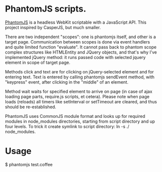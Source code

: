 # PhantomJS scripts.

[PhantomJS](http://phantomjs.org) is a headless WebKit scriptable with a JavaScript API. This project inspired by CasperJS, but much smaller.


There are two independent "scopes": one is phantomjs itself, and other is a target page. Communication between
scopes is done via event handlers and quite limited function "evaluate". It cannot pass back to phantom scope
complex structures like HTMLEntity and JQuery objects, and that's why I've implemented jQuery method: it runs
passed code with selected jquery element in scope of target page.

Methods click and text are for clicking on jQuery-selected element and for entering text. Text is entered by
calling phantomjs sendEvent method, with "keypress" event, after clicking in the "middle" of an element.

Method wait waits for specified element to arrive on page (in case of ajax loading page parts, require.js scripts,
et cetera). Please note when page loads (reloads) all timers like setInterval or setTimeout are cleared,
and thus should be re-established.

PhantomJS uses CommonJS module format and looks up for required modules in node_modules directories,
starting from script directory and up four levels. To trick it create symlink to script directory: ln -s ./ node_modules.

# Usage

$ phantomjs test.coffee

